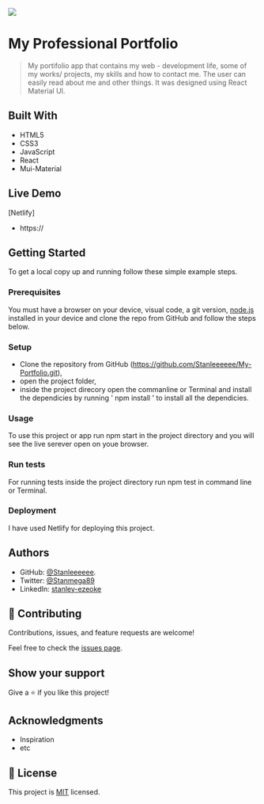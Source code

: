 ![](https://img.shields.io/badge/Ezeoke-Stanley-blueviolet)

# My Professional Portfolio

> My portifolio app that contains my web - development life, some of my works/ projects, my skills and how to contact me. The user can easily read about me and other things. It was designed using React Material UI.

## Built With

- HTML5
- CSS3
- JavaScript
- React
- Mui-Material

## Live Demo 

[Netlify]
- https://

## Getting Started

To get a local copy up and running follow these simple example steps.

### Prerequisites

You must have a browser on your device, visual code, a git version, [node.js](https://nodejs.org/en/) installed in your device and clone the repo from GitHub and follow the steps below.

### Setup

- Clone the repository from GitHub (https://github.com/Stanleeeeee/My-Portfolio.git), 
- open the project folder, 
- inside the project direcory open the commanline or Terminal and install the dependicies by running ' npm install ' to install all the dependicies.

### Usage

To use this project or app run npm start in the project directory and you will see the live serever open on youe browser.

### Run tests

For running tests inside the project directory run npm test in command line or Terminal.

### Deployment

I have used Netlify for deploying this project.

## Authors

- GitHub: [@Stanleeeeee](https://github.com/Stanleeeeee).
- Twitter: [@Stanmega89](https://twitter.com/Stanmega89)
- LinkedIn: [stanley-ezeoke](https://www.linkedin.com/in/stanley-ezeoke/)

## 🤝 Contributing

Contributions, issues, and feature requests are welcome!

Feel free to check the [issues page](https://github.com/Stanleeeeee/My-Portfolio/issues).

## Show your support

Give a ⭐️ if you like this project!

## Acknowledgments

- Inspiration
- etc

## 📝 License

This project is [MIT](./MIT.md) licensed.
